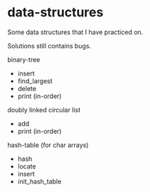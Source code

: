 data-structures
===============

Some data structures that I have practiced on. 

Solutions still contains bugs.

binary-tree
- insert
- find_largest
- delete
- print (in-order)

doubly linked circular list
- add
- print (in-order)

hash-table (for char arrays)
- hash
- locate
- insert
- init_hash_table

